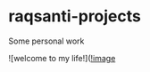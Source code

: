 # raqsanti-projects
Some personal work

![welcome to my life!]([!image](https://github.com/RaquelSantiago/raqsanti-projects/assets/83476420/8eda0f81-ace0-4894-b40c-9cbd5580d4b2)
